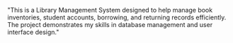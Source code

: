 "This is a Library Management System designed to help manage book inventories, student accounts, borrowing, and returning records efficiently. The project demonstrates my skills in database management and user interface design."

